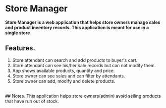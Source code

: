 # Store Manager
**Store Manager is a web application that helps store owners manage sales and product inventory records. This application is meant for use in a single store**
<br />
## Features.
1. Store attendant can search and add products to buyer's cart.
2. Store attendant can see his/her sale records but can not modify them.
3. App shows available products, quantity and price.
4. Store owner can see sales and can filter by attendants.
5. Store owner can add, modify and delete products.
<br />
## Notes.
This application helps store owners(admin) avoid selling products that have run out of stock.
